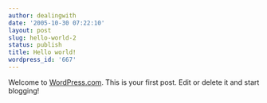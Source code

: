 ```yaml
---
author: dealingwith
date: '2005-10-30 07:22:10'
layout: post
slug: hello-world-2
status: publish
title: Hello world!
wordpress_id: '667'
---
```


Welcome to [WordPress.com][1]. This is your first post. Edit or delete it and
start blogging!

   [1]: http://wordpress.com/

